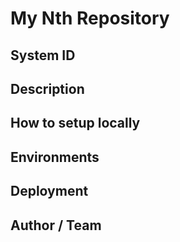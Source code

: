 # My Nth Repository

## System ID

## Description

## How to setup locally

## Environments

## Deployment

## Author / Team